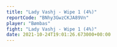 ```yaml
---
title: "Lady Vashj - Wipe 1 (4%)"
reportCode: "BNhy3GwzCKJA89Vn"
player: "Bømbas"
fight: "Lady Vashj - Wipe 1 (4%)"
date: 2021-10-24T19:01:26.673000+00:00
---
```

